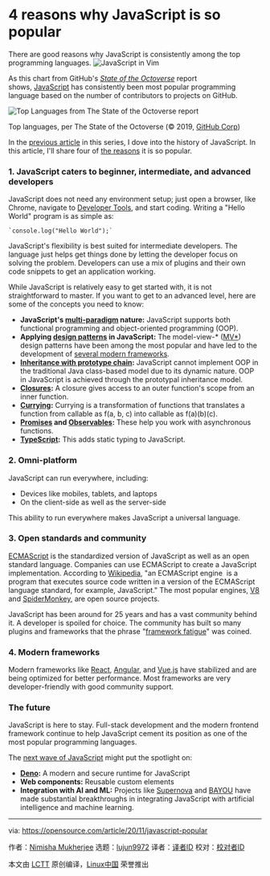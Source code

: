 [#]: collector: (lujun9972)
[#]: translator: ( )
[#]: reviewer: ( )
[#]: publisher: ( )
[#]: url: ( )
[#]: subject: (4 reasons why JavaScript is so popular)
[#]: via: (https://opensource.com/article/20/11/javascript-popular)
[#]: author: (Nimisha Mukherjee https://opensource.com/users/nimisha)

4 reasons why JavaScript is so popular
======
There are good reasons why JavaScript is consistently among the top
programming languages.
![JavaScript in Vim][1]

As this chart from GitHub's _[State of the Octoverse][2]_ report shows, [JavaScript][3] has consistently been most popular programming language based on the number of contributors to projects on GitHub.

![Top Languages from The State of the Octoverse report][4]

Top languages, per The State of the Octoverse (© 2019, [GitHub Corp][2])

In the [previous article][5] in this series, I dove into the history of JavaScript. In this article, I'll share four of [the reasons][6] it is so popular.

### 1\. JavaScript caters to beginner, intermediate, and advanced developers

JavaScript does not need any environment setup; just open a browser, like Chrome, navigate to [Developer Tools][7], and start coding. Writing a "Hello World" program is as simple as:


```
`console.log("Hello World");`
```

JavaScript's flexibility is best suited for intermediate developers. The language just helps get things done by letting the developer focus on solving the problem. Developers can use a mix of plugins and their own code snippets to get an application working.

While JavaScript is relatively easy to get started with, it is not straightforward to master. If you want to get to an advanced level, here are some of the concepts you need to know:

  * **JavaScript's [multi-paradigm][8] nature:** JavaScript supports both functional programming and object-oriented programming (OOP).
  * **Applying [design patterns][9] in JavaScript:** The model-view-* ([MV*][10]) design patterns have been among the most popular and have led to the development of [several modern frameworks][11].
  * **[Inheritance with prototype chain][12]:** JavaScript cannot implement OOP in the traditional Java class-based model due to its dynamic nature. OOP in JavaScript is achieved through the prototypal inheritance model.
  * **[Closures][13]:** A closure gives access to an outer function's scope from an inner function.
  * **[Currying][14]:** Currying is a transformation of functions that translates a function from callable as f(a, b, c) into callable as f(a)(b)(c).
  * **[Promises][15] and [Observables][16]:** These help you work with asynchronous functions.
  * **[TypeScript][17]:** This adds static typing to JavaScript.



### 2\. Omni-platform

JavaScript can run everywhere, including:

  * Devices like mobiles, tablets, and laptops
  * On the client-side as well as the server-side



This ability to run everywhere makes JavaScript a universal language.

### 3\. Open standards and community

[ECMAScript][18] is the standardized version of JavaScript as well as an open standard language. Companies can use ECMAScript to create a JavaScript implementation. According to [Wikipedia][19], "an ECMAScript engine  is a program that executes source code written in a version of the ECMAScript language standard, for example, JavaScript." The most popular engines, [V8][20] and [SpiderMonkey][21], are open source projects.

JavaScript has been around for 25 years and has a vast community behind it. A developer is spoiled for choice. The community has built so many plugins and frameworks that the phrase "[framework fatigue][22]" was coined.

### 4\. Modern frameworks

Modern frameworks like [React][23], [Angular][24], and [Vue.js][25] have stabilized and are being optimized for better performance. Most frameworks are very developer-friendly with good community support.

### The future

JavaScript is here to stay. Full-stack development and the modern frontend framework continue to help JavaScript cement its position as one of the most popular programming languages.

The [next wave of JavaScript][26] might put the spotlight on:

  * **[Deno][27]:** A modern and secure runtime for JavaScript
  * **Web components:** Reusable custom elements
  * **Integration with AI and ML:** Projects like [Supernova][28] and [BAYOU][29] have made substantial breakthroughs in integrating JavaScript with artificial intelligence and machine learning.



--------------------------------------------------------------------------------

via: https://opensource.com/article/20/11/javascript-popular

作者：[Nimisha Mukherjee][a]
选题：[lujun9972][b]
译者：[译者ID](https://github.com/译者ID)
校对：[校对者ID](https://github.com/校对者ID)

本文由 [LCTT](https://github.com/LCTT/TranslateProject) 原创编译，[Linux中国](https://linux.cn/) 荣誉推出

[a]: https://opensource.com/users/nimisha
[b]: https://github.com/lujun9972
[1]: https://opensource.com/sites/default/files/styles/image-full-size/public/lead-images/javascript_vim.jpg?itok=mqkAeakO (JavaScript in Vim)
[2]: https://octoverse.github.com/
[3]: https://en.wikipedia.org/wiki/JavaScript
[4]: https://opensource.com/sites/default/files/uploads/toplanguages-the_state_of_the_octoverse.png (Top Languages from The State of the Octoverse report)
[5]: https://opensource.com/article/20/10/javascript-part-1
[6]: https://medium.com/paul-heintzelman/so-why-is-javascript-so-popular-f35bd6cfeb39
[7]: https://developers.google.com/web/tools/chrome-devtools
[8]: https://medium.com/javascript-in-plain-english/what-are-javascript-programming-paradigms-3ef0f576dfdb
[9]: https://addyosmani.com/resources/essentialjsdesignpatterns/book/
[10]: https://developpaper.com/javascript-mv-pattern/
[11]: https://en.wikipedia.org/wiki/Model%E2%80%93view%E2%80%93viewmodel#JavaScript_frameworks
[12]: https://developer.mozilla.org/en-US/docs/Web/JavaScript/Inheritance_and_the_prototype_chain
[13]: https://developer.mozilla.org/en-US/docs/Web/JavaScript/Closures
[14]: https://javascript.info/currying-partials
[15]: https://developer.mozilla.org/en-US/docs/Web/JavaScript/Reference/Global_Objects/Promise
[16]: https://rxjs-dev.firebaseapp.com/guide/observable
[17]: https://en.wikipedia.org/wiki/TypeScript
[18]: https://en.wikipedia.org/wiki/ECMAScript
[19]: https://en.wikipedia.org/wiki/List_of_ECMAScript_engines
[20]: https://en.wikipedia.org/wiki/V8_%28JavaScript_engine%29
[21]: https://en.wikipedia.org/wiki/SpiderMonkey
[22]: https://teropa.info/blog/2015/07/15/overcoming-javascript-framework-fatigue.html
[23]: https://en.wikipedia.org/wiki/React_%28web_framework%29
[24]: https://en.wikipedia.org/wiki/Angular_%28web_framework%29
[25]: https://en.wikipedia.org/wiki/Vue.js
[26]: https://medium.com/@rangleio/the-future-of-javascript-in-the-front-end-world-2544c1814e2
[27]: https://en.wikipedia.org/wiki/Deno_%28software%29
[28]: https://techcrunch.com/2018/03/13/supernova-studio/
[29]: https://futurism.com/military-created-ai-learned-to-program
